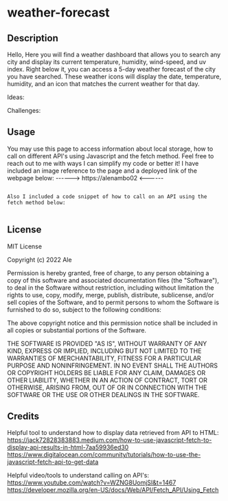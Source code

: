 # weather-forecast

## Description
Hello, Here you will find a weather dashboard that allows you to search any city and display its current temperature, humidity, wind-speed, and uv index. Right below it, you can access a 5-day weather forecast of the city you have searched. These weather icons will display the date, temperature, humidity, and an icon that matches the current weather for that day.  

Ideas:

Challenges: 

## Usage
You may use this page to access information about local storage, how to call on different API's using Javascript and the fetch method. Feel free to reach out to me with ways I can simplify my code or better it! I have included an image reference to the page and a deployed link of the webpage below: ------> https://alenambo02 <------

```alt text

Also I included a code snippet of how to call on an API using the fetch method below:


```

## License 
MIT License

Copyright (c) 2022 Ale

Permission is hereby granted, free of charge, to any person obtaining a copy of this software and associated documentation files (the "Software"), to deal in the Software without restriction, including without limitation the rights to use, copy, modify, merge, publish, distribute, sublicense, and/or sell copies of the Software, and to permit persons to whom the Software is furnished to do so, subject to the following conditions:

The above copyright notice and this permission notice shall be included in all copies or substantial portions of the Software.

THE SOFTWARE IS PROVIDED "AS IS", WITHOUT WARRANTY OF ANY KIND, EXPRESS OR IMPLIED, INCLUDING BUT NOT LIMITED TO THE WARRANTIES OF MERCHANTABILITY, FITNESS FOR A PARTICULAR PURPOSE AND NONINFRINGEMENT. IN NO EVENT SHALL THE AUTHORS OR COPYRIGHT HOLDERS BE LIABLE FOR ANY CLAIM, DAMAGES OR OTHER LIABILITY, WHETHER IN AN ACTION OF CONTRACT, TORT OR OTHERWISE, ARISING FROM, OUT OF OR IN CONNECTION WITH THE SOFTWARE OR THE USE OR OTHER DEALINGS IN THE SOFTWARE.

## Credits
Helpful tool to understand how to display data retrieved from API to HTML: 
https://jack72828383883.medium.com/how-to-use-javascript-fetch-to-display-api-results-in-html-7aa59936ed30
https://www.digitalocean.com/community/tutorials/how-to-use-the-javascript-fetch-api-to-get-data

Helpful video/tools to understand calling on API's: https://www.youtube.com/watch?v=WZNG8UomjSI&t=1467
https://developer.mozilla.org/en-US/docs/Web/API/Fetch_API/Using_Fetch

